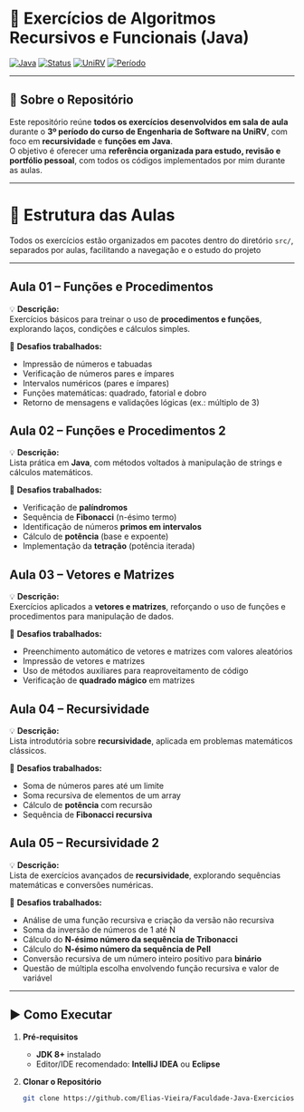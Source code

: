 # 📘 Exercícios de Algoritmos Recursivos e Funcionais (Java)

[![Java](https://img.shields.io/badge/Java-8%2B-informational)]()
[![Status](https://img.shields.io/badge/status-ativo-success)]()
[![UniRV](https://img.shields.io/badge/curso-Engenharia%20de%20Software-blue)]()
[![Período](https://img.shields.io/badge/Período-3%C2%BA%20período-yellowgreen)]()

---

## 📝 Sobre o Repositório

Este repositório reúne **todos os exercícios desenvolvidos em sala de aula** durante o **3º período do curso de Engenharia de Software na UniRV**, com foco em **recursividade** e **funções em Java**.  
O objetivo é oferecer uma **referência organizada para estudo, revisão e portfólio pessoal**, com todos os códigos implementados por mim durante as aulas.

---

# 📂 Estrutura das Aulas

Todos os exercícios estão organizados em pacotes dentro do diretório `src/`, separados por aulas, facilitando a navegação e o estudo do projeto

---

## Aula 01 – Funções e Procedimentos
💡 **Descrição:**  
Exercícios básicos para treinar o uso de **procedimentos e funções**, explorando laços, condições e cálculos simples.

🎯 **Desafios trabalhados:**
- Impressão de números e tabuadas
- Verificação de números pares e ímpares
- Intervalos numéricos (pares e ímpares)
- Funções matemáticas: quadrado, fatorial e dobro
- Retorno de mensagens e validações lógicas (ex.: múltiplo de 3)


## Aula 02 – Funções e Procedimentos 2
💡 **Descrição:**  
Lista prática em **Java**, com métodos voltados à manipulação de strings e cálculos matemáticos.

🎯 **Desafios trabalhados:**
- Verificação de **palíndromos**
- Sequência de **Fibonacci** (n-ésimo termo)
- Identificação de números **primos em intervalos**
- Cálculo de **potência** (base e expoente)
- Implementação da **tetração** (potência iterada)


## Aula 03 – Vetores e Matrizes
💡 **Descrição:**  
Exercícios aplicados a **vetores e matrizes**, reforçando o uso de funções e procedimentos para manipulação de dados.

🎯 **Desafios trabalhados:**
- Preenchimento automático de vetores e matrizes com valores aleatórios
- Impressão de vetores e matrizes
- Uso de métodos auxiliares para reaproveitamento de código
- Verificação de **quadrado mágico** em matrizes


## Aula 04 – Recursividade
💡 **Descrição:**  
Lista introdutória sobre **recursividade**, aplicada em problemas matemáticos clássicos.

🎯 **Desafios trabalhados:**
- Soma de números pares até um limite
- Soma recursiva de elementos de um array
- Cálculo de **potência** com recursão
- Sequência de **Fibonacci recursiva**


## Aula 05 – Recursividade 2
💡 **Descrição:**  
Lista de exercícios avançados de **recursividade**, explorando sequências matemáticas e conversões numéricas.

🎯 **Desafios trabalhados:**
- Análise de uma função recursiva e criação da versão não recursiva
- Soma da inversão de números de 1 até N
- Cálculo do **N-ésimo número da sequência de Tribonacci**
- Cálculo do **N-ésimo número da sequência de Pell**
- Conversão recursiva de um número inteiro positivo para **binário**
- Questão de múltipla escolha envolvendo função recursiva e valor de variável

---

## ▶️ Como Executar

1. **Pré-requisitos**
    - **JDK 8+** instalado
    - Editor/IDE recomendado: **IntelliJ IDEA** ou **Eclipse**

2. **Clonar o Repositório**
   ```bash
   git clone https://github.com/Elias-Vieira/Faculdade-Java-Exercicios.git